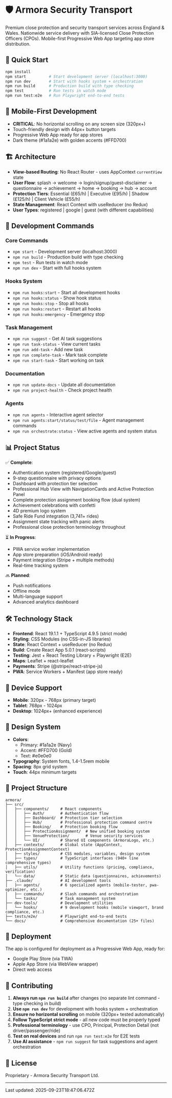 # 🛡️ Armora Security Transport

Premium close protection and security transport services across England & Wales. Nationwide service delivery with SIA-licensed Close Protection Officers (CPOs). Mobile-first Progressive Web App targeting app store distribution.

## 🚀 Quick Start

```bash
npm install
npm start          # Start development server (localhost:3000)
npm run dev        # Start with hooks system + orchestration
npm run build      # Production build with type checking
npm test           # Run tests in watch mode
npm run test:e2e   # Run Playwright end-to-end tests
```

## 📱 Mobile-First Development

- **CRITICAL**: No horizontal scrolling on any screen size (320px+)
- Touch-friendly design with 44px+ button targets
- Progressive Web App ready for app stores
- Dark theme (#1a1a2e) with golden accents (#FFD700)

## 🏗️ Architecture

- **View-based Routing**: No React Router - uses AppContext `currentView` state
- **User Flow**: splash → welcome → login/signup/guest-disclaimer → questionnaire → achievement → home → booking → hub → account
- **Protection Tiers**: Essential (£65/h) | Executive (£95/h) | Shadow (£125/h) | Client Vehicle (£55/h)
- **State Management**: React Context with useReducer (no Redux)
- **User Types**: registered | google | guest (with different capabilities)

## 🔧 Development Commands

### Core Commands
- `npm start` - Development server (localhost:3000)
- `npm run build` - Production build with type checking
- `npm test` - Run tests in watch mode
- `npm run dev` - Start with full hooks system

### Hooks System
- `npm run hooks:start` - Start all development hooks
- `npm run hooks:status` - Show hook status
- `npm run hooks:stop` - Stop all hooks
- `npm run hooks:restart` - Restart all hooks
- `npm run hooks:emergency` - Emergency stop

### Task Management
- `npm run suggest` - Get AI task suggestions
- `npm run task-status` - View current tasks
- `npm run add-task` - Add new task
- `npm run complete-task` - Mark task complete
- `npm run start-task` - Start working on task

### Documentation
- `npm run update-docs` - Update all documentation
- `npm run project-health` - Check project health

### Agents
- `npm run agents` - Interactive agent selector
- `npm run agents:start/status/test/file` - Agent management commands
- `npm run orchestrate:status` - View active agents and system status

## 📊 Project Status

✅ **Complete**:
- Authentication system (registered/Google/guest)
- 9-step questionnaire with privacy options
- Dashboard with protection tier selection
- Professional Hub View with NavigationCards and Active Protection Panel
- Complete protection assignment booking flow (dual system)
- Achievement celebrations with confetti
- 4D premium logo system
- Safe Ride Fund integration (3,741+ rides)
- Assignment state tracking with panic alerts
- Professional close protection terminology throughout

⏳ **In Progress**:
- PWA service worker implementation
- App store preparation (iOS/Android ready)
- Payment integration (Stripe + multiple methods)
- Real-time tracking system

🔜 **Planned**:
- Push notifications
- Offline mode
- Multi-language support
- Advanced analytics dashboard

## 🛠️ Technology Stack

- **Frontend**: React 19.1.1 + TypeScript 4.9.5 (strict mode)
- **Styling**: CSS Modules (no CSS-in-JS libraries)
- **State**: React Context + useReducer (no Redux)
- **Build**: Create React App 5.0.1 (react-scripts)
- **Testing**: Jest + React Testing Library + Playwright (E2E)
- **Maps**: Leaflet + react-leaflet
- **Payments**: Stripe (@stripe/react-stripe-js)
- **PWA**: Service Workers + Manifest (app store ready)

## 📱 Device Support

- **Mobile**: 320px - 768px (primary target)
- **Tablet**: 768px - 1024px
- **Desktop**: 1024px+ (enhanced experience)

## 🎨 Design System

- **Colors**: 
  - Primary: #1a1a2e (Navy)
  - Accent: #FFD700 (Gold)
  - Text: #e0e0e0
- **Typography**: System fonts, 1.4-1.5rem mobile
- **Spacing**: 8px grid system
- **Touch**: 44px minimum targets

## 📂 Project Structure

```
armora/
├── src/
│   ├── components/     # React components
│   │   ├── Auth/       # Authentication flow
│   │   ├── Dashboard/  # Protection tier selection
│   │   ├── Hub/        # Professional protection command centre
│   │   ├── Booking/    # Protection booking flow
│   │   ├── ProtectionAssignment/  # New unified booking system
│   │   ├── VenueProtection/       # Venue security services
│   │   └── UI/         # Shared UI components (ArmoraLogo, etc.)
│   ├── contexts/       # Global state (AppContext, ProtectionAssignmentContext)
│   ├── styles/         # CSS modules, variables, design system
│   ├── types/          # TypeScript interfaces (940+ line comprehensive types)
│   ├── utils/          # Utility functions (pricing, compliance, verification)
│   └── data/           # Static data (questionnaires, achievements)
├── .claude/            # AI development tools
│   ├── agents/         # 6 specialized agents (mobile-tester, pwa-optimizer, etc.)
│   ├── commands/       # Slash commands and orchestration
│   └── tasks/          # Task management system
├── dev-tools/          # Development utilities
│   └── hooks/          # 9 development hooks (mobile viewport, brand compliance, etc.)
├── tests/e2e/          # Playwright end-to-end tests
└── docs/               # Comprehensive documentation (25+ files)
```

## 🚀 Deployment

The app is configured for deployment as a Progressive Web App, ready for:
- Google Play Store (via TWA)
- Apple App Store (via WebView wrapper)
- Direct web access

## 🤝 Contributing

1. **Always run `npm run build`** after changes (no separate lint command - type checking in build)
2. **Use `npm run dev`** for development with hooks system + orchestration
3. **Ensure no horizontal scrolling** on mobile (320px+ tested automatically)
4. **Follow TypeScript strict mode** - all new code must be properly typed
5. **Professional terminology** - use CPO, Principal, Protection Detail (not driver/passenger/ride)
6. **Test on real devices** and run `npm run test:e2e` for E2E tests
7. **Use AI assistance** - `npm run suggest` for task suggestions and agent orchestration

## 📄 License

Proprietary - Armora Security Transport Ltd.

---

Last updated: 2025-09-23T18:47:06.472Z
